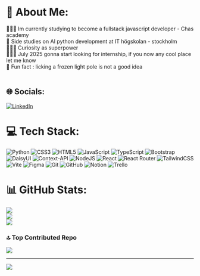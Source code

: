 # 💫 About Me:
🧑🏻‍💻 Im currently studying to become a fullstack javascript developer - Chas academy<br>🐍 Side studies on AI python development at IT högskolan - stockholm<br>🦸🏻‍♂️ Curiosity as superpower <br>🧑🏻‍💻 July 2025 gonna start looking for internship, if you now any cool place let me know <br>🤪 Fun fact : licking a frozen light pole is not a good idea <br><br>


## 🌐 Socials:
[![LinkedIn](https://img.shields.io/badge/LinkedIn-%230077B5.svg?logo=linkedin&logoColor=white)](https://linkedin.com/in/linkedin.com/in/ephraim-valladares) 

# 💻 Tech Stack:
![Python](https://img.shields.io/badge/python-3670A0?style=for-the-badge&logo=python&logoColor=ffdd54) ![CSS3](https://img.shields.io/badge/css3-%231572B6.svg?style=for-the-badge&logo=css3&logoColor=white) ![HTML5](https://img.shields.io/badge/html5-%23E34F26.svg?style=for-the-badge&logo=html5&logoColor=white) ![JavaScript](https://img.shields.io/badge/javascript-%23323330.svg?style=for-the-badge&logo=javascript&logoColor=%23F7DF1E) ![TypeScript](https://img.shields.io/badge/typescript-%23007ACC.svg?style=for-the-badge&logo=typescript&logoColor=white) ![Bootstrap](https://img.shields.io/badge/bootstrap-%238511FA.svg?style=for-the-badge&logo=bootstrap&logoColor=white) ![DaisyUI](https://img.shields.io/badge/daisyui-5A0EF8?style=for-the-badge&logo=daisyui&logoColor=white) ![Context-API](https://img.shields.io/badge/Context--Api-000000?style=for-the-badge&logo=react) ![NodeJS](https://img.shields.io/badge/node.js-6DA55F?style=for-the-badge&logo=node.js&logoColor=white) ![React](https://img.shields.io/badge/react-%2320232a.svg?style=for-the-badge&logo=react&logoColor=%2361DAFB) ![React Router](https://img.shields.io/badge/React_Router-CA4245?style=for-the-badge&logo=react-router&logoColor=white) ![TailwindCSS](https://img.shields.io/badge/tailwindcss-%2338B2AC.svg?style=for-the-badge&logo=tailwind-css&logoColor=white) ![Vite](https://img.shields.io/badge/vite-%23646CFF.svg?style=for-the-badge&logo=vite&logoColor=white) ![Figma](https://img.shields.io/badge/figma-%23F24E1E.svg?style=for-the-badge&logo=figma&logoColor=white) ![Git](https://img.shields.io/badge/git-%23F05033.svg?style=for-the-badge&logo=git&logoColor=white) ![GitHub](https://img.shields.io/badge/github-%23121011.svg?style=for-the-badge&logo=github&logoColor=white) ![Notion](https://img.shields.io/badge/Notion-%23000000.svg?style=for-the-badge&logo=notion&logoColor=white) ![Trello](https://img.shields.io/badge/Trello-%23026AA7.svg?style=for-the-badge&logo=Trello&logoColor=white)
# 📊 GitHub Stats:
![](https://github-readme-stats.vercel.app/api?username=EphraimVC&theme=vision-friendly-dark&hide_border=false&include_all_commits=true&count_private=true)<br/>
![](https://github-readme-streak-stats.herokuapp.com/?user=EphraimVC&theme=vision-friendly-dark&hide_border=false)<br/>
![](https://github-readme-stats.vercel.app/api/top-langs/?username=EphraimVC&theme=vision-friendly-dark&hide_border=false&include_all_commits=true&count_private=true&layout=compact)

### 🔝 Top Contributed Repo
![](https://github-contributor-stats.vercel.app/api?username=EphraimVC&limit=5&theme=dark&combine_all_yearly_contributions=true)

---
[![](https://visitcount.itsvg.in/api?id=EphraimVC&icon=0&color=0)](https://visitcount.itsvg.in)

<!-- Proudly created with GPRM ( https://gprm.itsvg.in ) -->
